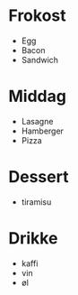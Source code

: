 # Frokost

* Egg
* Bacon
* Sandwich

# Middag

* Lasagne
* Hamberger
* Pizza

# Dessert

* tiramisu

# Drikke

* kaffi
* vin
* øl
